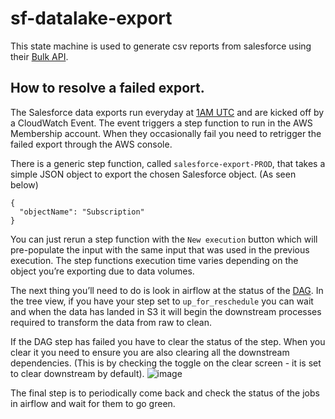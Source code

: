 # sf-datalake-export
This state machine is used to generate csv reports from salesforce using their [Bulk API](https://developer.salesforce.com/docs/atlas.en-us.api_asynch.meta/api_asynch/asynch_api_code_curl_walkthrough.htm).


## How to resolve a failed export.

The Salesforce data exports run everyday at [1AM UTC](https://github.com/guardian/support-service-lambdas/blob/main/handlers/sf-datalake-export/cfn.yaml#L501) and are kicked off by a CloudWatch Event. The event triggers a step function to run in the AWS Membership account. When they occasionally fail you need to retrigger the failed export through the AWS console. 

There is a generic step function, called `salesforce-export-PROD`, that takes a simple JSON object to export the chosen Salesforce object. (As seen below)

```
{
  "objectName": "Subscription"
}
```

You can just rerun a step function with the `New execution` button which will pre-populate the input with the same input that was used in the previous execution. The step functions execution time varies depending on the object you’re exporting due to data volumes. 

The next thing you’ll need to do is look in airflow at the status of the [DAG](https://airflow.apache.org/docs/apache-airflow/stable/concepts.html#:~:text=In%20Airflow%2C%20a%20DAG%20%2D%2D,and%20their%20dependencies%29%20as%20code.). In the tree view, if you have your step set to `up_for_reschedule` you can wait and when the data has landed in S3 it will begin the downstream processes required to transform the data from raw to clean. 

If the DAG step has failed you have to clear the status of the step. When you clear it you need to ensure you are also clearing all the downstream dependencies. (This is by checking the toggle on the clear screen - it is set to clear downstream by default).
![image](https://user-images.githubusercontent.com/1722550/118105502-5aa2f600-b3d4-11eb-8dca-b74cf2020590.png)


The final step is to periodically come back and check the status of the jobs in airflow and wait for them to go green.
